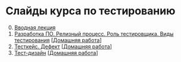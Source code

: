 # Слайды курса по тестированию

0. [Вводная лекция](https://urfu-2017.github.io/testing-slides/00_intro)
1. [Разработка ПО. Релизный процесс. Роль тестировщика. Виды тестирования](https://urfu-2017.github.io/testing-slides/01_live_cycle/) \[[Домашняя работа](https://urfu-2017.github.io/testing-slides/01_live_cycle/index.html#/6)\]
2. [Тесткейс. Дефект](https://urfu-2017.github.io/testing-slides/02_tc/) \[[Домашняя работа](02_homework/README.md)\]
3. [Тест-дизайн](https://urfu-2017.github.io/testing-slides/03_test-design/#/) \[[Домашняя работа](03_homework/README.md)\]
